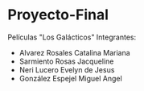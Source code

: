 # Proyecto-Final
Películas
"Los Galácticos"
Integrantes:

* Alvarez Rosales Catalina Mariana
* Sarmiento Rosas Jacqueline
* Neri Lucero Evelyn de Jesus
* González Espejel Miguel Angel
